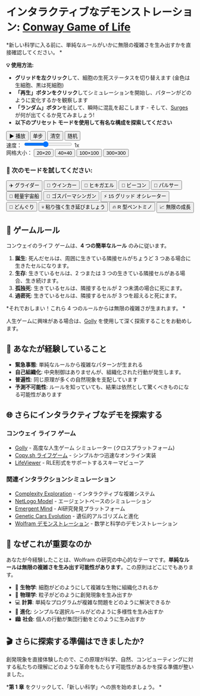 # インタラクティブなデモンストレーション: [Conway Game of Life](annotation:conways-game-of-life)

*新しい科学に入る前に、単純なルールがいかに無限の複雑さを生み出すかを直接確認してください。 *

**💡 使用方法:**

- **グリッドを左クリック**して、細胞の生死ステータスを切り替えます (金色は生細胞、黒は死細胞)
- **「再生」ボタンをクリック**してシミュレーションを開始し、パターンがどのように変化するかを観察します
- **「ランダム」ボタン**を試して、瞬時に混乱を起こします - そして、[Surges](annotation:emergence) が何が出てくるか見てみましょう!
- **以下のプリセット モードを使用して有名な構成を探索してください**

<div id="ゲームオブライフコンテナ" class="ゲームオブライフコンテナ">
    <div class="ゲームコントロール">
        <div class="コントロール行">
            <button id="play-pause-btn" class="control-btn priority">▶ 播放</button>
            <button id="step-btn" class="control-btn">单步</button>
            <button id="clear-btn" class="control-btn">清空</button>
            <button id="random-btn" class="control-btn">随机</button>
        </div>
        <div class="コントロール行">
            <label for="speed-slider">速度：</label>
            <input type="range" id="speed-slider" min="1" max="10" value="5" class="slider">
            <span id="speed-display">1x</span>
        </div>
        <div class="コントロール行">
            <label>网格大小：</label>
            <button id="grid-smallest" class="size-btn active">20×20</button>
            <button id="grid-small" class="size-btn">40×40</button>
            <button id="grid-medium" class="size-btn">100×100</button>
            <button id="grid-large" class="size-btn">300×300</button>
        </div>
    </div>

<canvas id="game-canvas" class="game-canvas"></canvas>

<div class="パターンライブラリ">
    <h3>🎨 次のモードを試してください:</h3>
    <div class="パターンボタン">
        <button class="pattern-btn" data-pattern="glider">✈️ グライダー</button>
        <button class="pattern-btn" data-pattern="blinker">💫 ウインカー</button>
        <button class="pattern-btn" data-pattern="toad">🐸 ヒキガエル</button>
        <button class="pattern-btn" data-pattern="beacon">🔆 ビーコン</button>
        <button class="pattern-btn" data-pattern="pulsar">🌟 パルサー</button>
        <button class="pattern-btn" data-pattern="lightweight-spaceship">🚀 軽量宇宙船</button>
        <button class="pattern-btn" data-pattern="gosper-gun">🔫 ゴスパーマシンガン</button>
        <button class="pattern-btn" data-pattern="pentadecathlon">⚡ 15 グリッド オシレーター</button>
        <button class="pattern-btn" data-pattern="acorn">🌰 どんぐり</button>
        <button class="pattern-btn" data-pattern="diehard">💀 粘り強く生き延びましょう</button>
        <button class="pattern-btn" data-pattern="r-pentomino">🔥 R 型ペントミノ</button>
        <button class="pattern-btn" data-pattern="infinite-growth">📈 無限の成長</button>
    </div>
</div>

## 🧬 ゲームルール

コンウェイのライフ ゲームは、**4 つの簡単なルール** のみに従います。

1. **誕生**: 死んだセルは、周囲に生きている隣接セルがちょうど 3 つある場合に生きたセルになります。
2. **生存**: 生きているセルは、2 つまたは 3 つの生きている隣接セルがある場合、生き続けます。
3. **孤独死**: 生きているセルは、隣接するセルが 2 つ未満の場合に死にます。
4. **過密死**: 生きているセルは、隣接するセルが 3 つを超えると死にます。

*それでおしまい！これら 4 つのルールからは無限の複雑さが生まれます。 *

人生ゲームに興味がある場合は、[Golly](https://golly.sourceforge.io/) を使用して深く探索することをお勧めします。

## 🎯 あなたが経験していること

- **緊急事態**: 単純なルールから複雑なパターンが生まれる
- **自己組織化**: 中央制御はありませんが、組織化された行動が発生します。
- **普遍性**: 同じ原理が多くの自然現象を支配しています
- **予測不可能性**: ルールを知っていても、結果は依然として驚くべきものになる可能性があります

## 🌐 さらにインタラクティブなデモを探索する

### コンウェイ ライフ ゲーム
- [Golly](https://golly.sourceforge.io/) - 高度な人生ゲーム シミュレーター (クロスプラットフォーム)
- [Copy.sh ライフゲーム](https://copy.sh/life/) - シンプルかつ迅速なオンライン実装
- [LifeViewer](https://lazyslug.com/lifeviewer/) - RLE形式をサポートするスキーマビューア

### 関連インタラクションシミュレーション
- [Complexity Exploration](https://www.complexity-explorables.org/) - インタラクティブな複雑システム
- [NetLogo Model](https://ccl.northwestern.edu/netlogo/models/) - エージェントベースのシミュレーション
- [Emergent Mind](https://emergentmind.com/) - AI研究発見プラットフォーム
- [Genetic Cars Evolution](https://rednuht.org/genetic_cars_2/) - 遺伝的アルゴリズムと進化
- [Wolfram デモンストレーション](https://demonstrations.wolfram.com/) - 数学と科学のデモンストレーション

## 🧠 なぜこれが重要なのか

あなたが今経験したことは、Wolfram の研究の中心的なテーマです。**単純なルールは無限の複雑さを生み出す可能性があります**。この原則はどこにでもあります。

- 🌿 **生物学**: 細胞がどのようにして複雑な生物に組織化されるか
- 🌊 **物理学**: 粒子がどのように創発現象を生み出すか
- 💻 **計算**: 単純なプログラムが複雑な問題をどのように解決できるか
- 🧬 **進化**: シンプルな選択ルールがどのように多様性を生み出すか
- 🏙️ **社会**: 個人の行動が集団行動をどのように生み出すか

## 🎬 さらに探索する準備はできましたか?

創発現象を直接体験したので、この原理が科学、自然、コンピューティングに対する私たちの理解にどのような革命をもたらす可能性があるかを探る準備が整いました。

***第 1 章** をクリックして、「新しい科学」への旅を始めましょう。 *